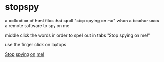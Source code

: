 # stopspy
a collection of html files that spell "stop spying on me" when a teacher uses a remote software to spy on me

middle click the words in order to spell out in tabs "Stop spying on me!"

use the finger click on laptops

<a href="https://mmccall0813.github.io/stopspy/1stop.html">Stop</a> <a href="https://mmccall0813.github.io/stopspy/2spying.html">spying</a> <a href="https://mmccall0813.github.io/stopspy/3on.html">on</a> <a href="https://mmccall0813.github.io/stopspy/4me.html">me!</a>
